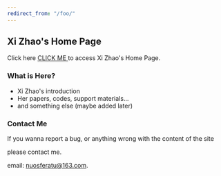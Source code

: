 ```yaml
---
redirect_from: "/foo/"
---
```


## Xi Zhao's Home Page

Click here [ CLICK ME ](https://nuosferatu.github.io/ylabcv/home.html) to access Xi Zhao's Home Page.

### What is Here?

- Xi Zhao's introduction
- Her papers, codes, support materials...
- and something else (maybe added later)

### Contact Me

If you wanna report a bug, or anything wrong with the content of the site

please contact me.

email: nuosferatu@163.com.
